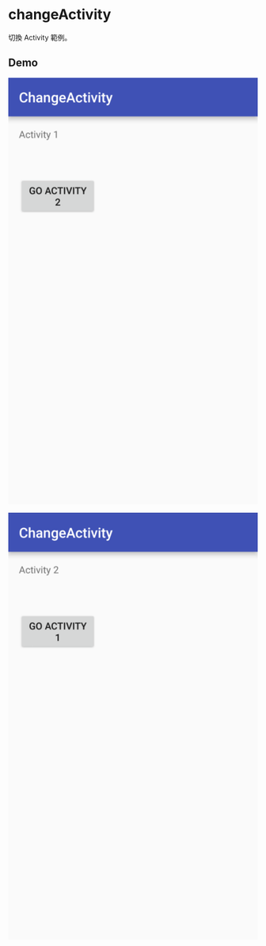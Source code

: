# changeActivity
切換 Activity 範例。

## Demo

![](https://github.com/s890506/changeActivity/blob/master/DocumentImages/c_demo1.png?raw=true)

![](https://github.com/s890506/changeActivity/blob/master/DocumentImages/c_demo2.png?raw=true)
